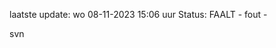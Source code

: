 laatste update: 
wo 08-11-2023 15:06   uur 
Status: FAALT - fout - 
<div class="service R">svn</div>